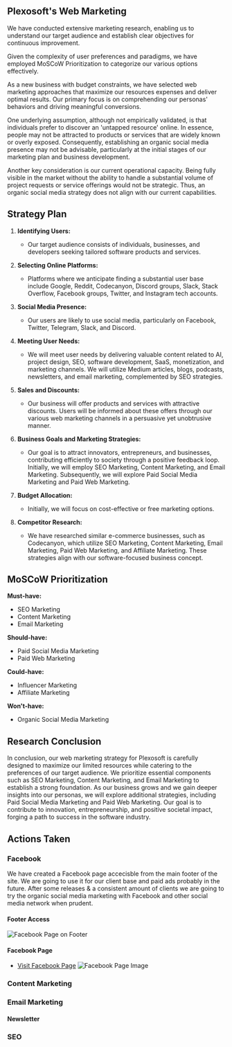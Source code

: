 ## Plexosoft's Web Marketing

We have conducted extensive marketing research, enabling us to understand our target audience and establish clear objectives for continuous improvement.

Given the complexity of user preferences and paradigms, we have employed MoSCoW Prioritization to categorize our various options effectively.

As a new business with budget constraints, we have selected web marketing approaches that maximize our resources expenses and deliver optimal results. Our primary focus is on comprehending our personas' behaviors and driving meaningful conversions.

One underlying assumption, although not empirically validated, is that individuals prefer to discover an 'untapped resource' online. In essence, people may not be attracted to products or services that are widely known or overly exposed. Consequently, establishing an organic social media presence may not be advisable, particularly at the initial stages of our marketing plan and business development.

Another key consideration is our current operational capacity. Being fully visible in the market without the ability to handle a substantial volume of project requests or service offerings would not be strategic. Thus, an organic social media strategy does not align with our current capabilities.

## Strategy Plan

1. **Identifying Users:**
    - Our target audience consists of individuals, businesses, and developers seeking tailored software products and services.

2. **Selecting Online Platforms:**
    - Platforms where we anticipate finding a substantial user base include Google, Reddit, Codecanyon, Discord groups, Slack, Stack Overflow, Facebook groups, Twitter, and Instagram tech accounts.

3. **Social Media Presence:**
    - Our users are likely to use social media, particularly on Facebook, Twitter, Telegram, Slack, and Discord.

4. **Meeting User Needs:**
    - We will meet user needs by delivering valuable content related to AI, project design, SEO, software development, SaaS, monetization, and marketing channels. We will utilize Medium articles, blogs, podcasts, newsletters, and email marketing, complemented by SEO strategies.

5. **Sales and Discounts:**
    - Our business will offer products and services with attractive discounts. Users will be informed about these offers through our various web marketing channels in a persuasive yet unobtrusive manner.

6. **Business Goals and Marketing Strategies:**
    - Our goal is to attract innovators, entrepreneurs, and businesses, contributing efficiently to society through a positive feedback loop. Initially, we will employ SEO Marketing, Content Marketing, and Email Marketing. Subsequently, we will explore Paid Social Media Marketing and Paid Web Marketing.

7. **Budget Allocation:**
    - Initially, we will focus on cost-effective or free marketing options.

8. **Competitor Research:**
    - We have researched similar e-commerce businesses, such as Codecanyon, which utilize SEO Marketing, Content Marketing, Email Marketing, Paid Web Marketing, and Affiliate Marketing. These strategies align with our software-focused business concept.

## MoSCoW Prioritization

**Must-have:**

- SEO Marketing
- Content Marketing
- Email Marketing

**Should-have:**

- Paid Social Media Marketing
- Paid Web Marketing

**Could-have:**

- Influencer Marketing
- Affiliate Marketing

**Won't-have:**

- Organic Social Media Marketing

## Research Conclusion

In conclusion, our web marketing strategy for Plexosoft is carefully designed to maximize our limited resources while catering to the preferences of our target audience. We prioritize essential components such as SEO Marketing, Content Marketing, and Email Marketing to establish a strong foundation. As our business grows and we gain deeper insights into our personas, we will explore additional strategies, including Paid Social Media Marketing and Paid Web Marketing. Our goal is to contribute to innovation, entrepreneurship, and positive societal impact, forging a path to success in the software industry.

## Actions Taken
### Facebook
We have created a Facebook page accecisble from the main footer of the site. We are going to use it for our client base and paid ads probably in the future. After some releases & a consistent amount of clients we are going to try the organic social media marketing with Facebook and other social media network when prudent.
#### Footer Access
![Facebook Page on Footer](https://github.com/plexoio/py/blob/main/docs/assets/img/footer-facebook.png)
#### Facebook Page
- [Visit Facebook Page](https://www.facebook.com/plexosoft)
![Facebook Page Image](https://github.com/plexoio/py/blob/main/docs/assets/img/facebook-page.png)
### Content Marketing
### Email Marketing
#### Newsletter
### SEO